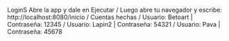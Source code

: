 L o g i n S 
Abre la app y dale en Ejecutar 
/
Luego abre tu navegador y escribe:
http://localhost:8080/inicio
/
Cuentas hechas
/
Usuario: Betoart | Contraseña: 12345
/
Usuario: Lapin2 | Contraseña: 54321
/
Usuario: Pava | Contraseña: 45678 
 
